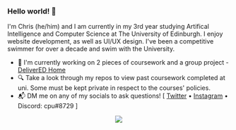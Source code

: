 ### Hello world! 👋

I'm Chris (he/him) and I am currently in my 3rd year studying Artifical Intelligence and Computer Science at The University of Edinburgh. I enjoy website development, as well as UI/UX design. I've been a competitive swimmer for over a decade and swim with the University.


- :pushpin: I'm currently working on 2 pieces of coursework and a group project - [DeliverED Home](https://github.com/DeliverED-Home)
- :mag: Take a look through my repos to view past coursework completed at uni. Some must be kept private in respect to the courses' policies.
- :mailbox_with_mail: DM me on any of my socials to ask questions! [ [Twitter](https://twitter.com/cpudev) • [Instagram](https://instagram.com/cpudev) • Discord: cpu#8729 ]

<p align="center">
  <img src="https://thumbs.gfycat.com/SimilarPlumpBarasingha-small.gif">
</p>
